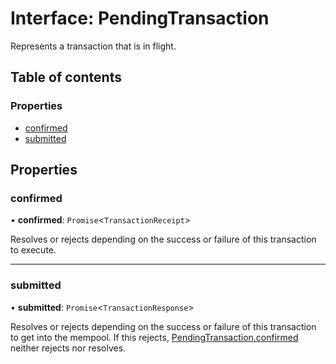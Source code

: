 # Interface: PendingTransaction

Represents a transaction that is in flight.

## Table of contents

### Properties

- [confirmed](PendingTransaction.md#confirmed)
- [submitted](PendingTransaction.md#submitted)

## Properties

### confirmed

• **confirmed**: `Promise`<`TransactionReceipt`\>

Resolves or rejects depending on the success or failure of this transaction to execute.

---

### submitted

• **submitted**: `Promise`<`TransactionResponse`\>

Resolves or rejects depending on the success or failure of this transaction to get into the
mempool. If this rejects, [PendingTransaction.confirmed](PendingTransaction.md#confirmed) neither rejects nor resolves.
